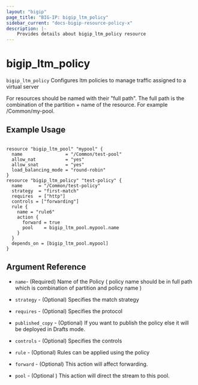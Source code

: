 ```yaml
---
layout: "bigip"
page_title: "BIG-IP: bigip_ltm_policy"
sidebar_current: "docs-bigip-resource-policy-x"
description: |-
    Provides details about bigip_ltm_policy resource
---
```


# bigip\_ltm\_policy

`bigip_ltm_policy` Configures ltm policies to manage traffic assigned to a virtual server

For resources should be named with their "full path". The full path is the combination of the partition + name of the resource. For example /Common/my-pool.


## Example Usage


```hcl

resource "bigip_ltm_pool" "mypool" {
  name                = "/Common/test-pool"
  allow_nat           = "yes"
  allow_snat          = "yes"
  load_balancing_mode = "round-robin"
}
resource "bigip_ltm_policy" "test-policy" {
  name      = "/Common/test-policy"
  strategy  = "first-match"
  requires  = ["http"]
  controls = ["forwarding"]
  rule {
    name = "rule6"
    action {
      forward = true
      pool    = bigip_ltm_pool.mypool.name
    }
  }
  depends_on = [bigip_ltm_pool.mypool]
}
```      

## Argument Reference

* `name`- (Required) Name of the Policy ( policy name should be in full path which is combination of partition and policy name )

* `strategy` - (Optional) Specifies the match strategy

* `requires` - (Optional) Specifies the protocol

* `published_copy` - (Optional) If you want to publish the policy else it will be deployed in Drafts mode.

*  `controls` - (Optional) Specifies the controls

* `rule` - (Optional) Rules can be applied using the policy

* `forward` - (Optional) This action will affect forwarding.

* `pool` - (Optional ) This action will direct the stream to this pool.